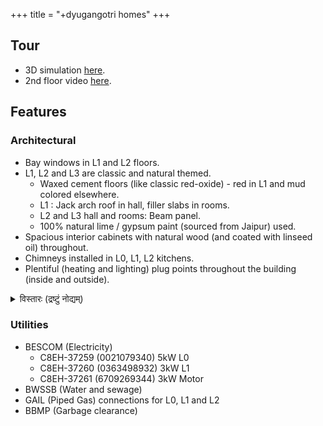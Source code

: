 +++
title = "+dyugangotri homes"
+++

## Tour
- 3D simulation [here](http://www.sweethome3d.com/viewHome.jsp?id=2232).
- 2nd floor video [here](https://youtu.be/ozi190bX_Zk).

## Features
### Architectural
- Bay windows in L1 and L2 floors.
- L1, L2 and L3 are classic and natural themed. 
  - Waxed cement floors (like classic red-oxide) - red in L1 and mud colored elsewhere.
  - L1 : Jack arch roof in hall, filler slabs in rooms.
  - L2 and L3 hall and rooms: Beam panel.
  - 100% natural lime / gypsum paint (sourced from Jaipur) used.
- Spacious interior cabinets with natural wood (and coated with linseed oil) throughout.
- Chimneys installed in L0, L1, L2 kitchens.
- Plentiful (heating and lighting) plug points throughout the building (inside and outside).

<details><summary>विस्तारः (द्रष्टुं नोद्यम्)</summary>

- Roof thickness
  - Plain roof - 5 inches
  - Beam panel - The pannel thickness of mud concrete is around 3" and the screed above it is around 1.5".
  - Filler slab - 5 inches including mud blocks?
  - Jack arch - 3 inch rise
- Lintel band - 4 inch thickness
</details>



### Utilities
- BESCOM (Electricity)
    - C8EH-37259 (0021079340) 5kW L0
    - C8EH-37260 (0363498932) 3kW L1
    - C8EH-37261 (6709269344) 3kW Motor
- BWSSB (Water and sewage)
- GAIL (Piped Gas) connections for L0, L1 and L2
- BBMP (Garbage clearance)